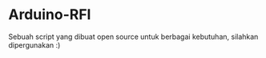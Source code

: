 # Arduino-RFI
Sebuah script yang dibuat open source untuk berbagai kebutuhan, silahkan dipergunakan :)
